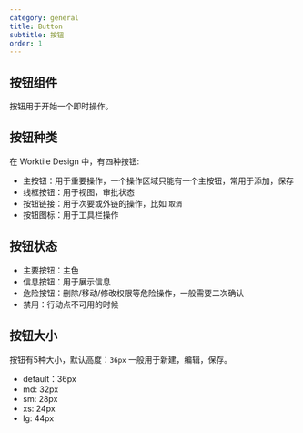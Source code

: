 ```yaml
---
category: general
title: Button
subtitle: 按钮
order: 1
---
```


## 按钮组件

按钮用于开始一个即时操作。

## 按钮种类
在 Worktile Design 中，有四种按钮:

- 主按钮：用于重要操作，一个操作区域只能有一个主按钮，常用于添加，保存
- 线框按钮：用于视图，审批状态
- 按钮链接：用于次要或外链的操作，比如 `取消`
- 按钮图标：用于工具栏操作

## 按钮状态

- 主要按钮：主色
- 信息按钮：用于展示信息
- 危险按钮：删除/移动/修改权限等危险操作，一般需要二次确认
- 禁用：行动点不可用的时候

## 按钮大小
按钮有5种大小，默认高度：`36px` 一般用于新建，编辑，保存。
- default：36px
- md: 32px
- sm: 28px
- xs: 24px
- lg: 44px
